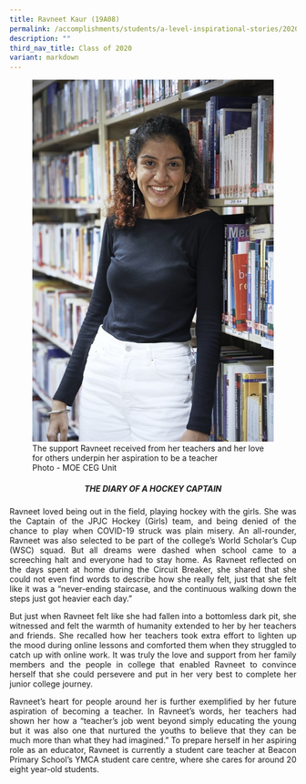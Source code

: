 ```yaml
---
title: Ravneet Kaur (19A08)
permalink: /accomplishments/students/a-level-inspirational-stories/2020/ravneet/
description: ""
third_nav_title: Class of 2020
variant: markdown
---
```

<figure>
<img src="/images/Ravneet%20Kaurr.jpg">
<figcaption>The support Ravneet received from her teachers and her love for others underpin her aspiration to be a teacher
<br>
Photo - MOE CEG Unit</figcaption>
</figure>

<div align="justify">
<center><h5>THE DIARY OF A HOCKEY CAPTAIN</h5></center>

<p>
Ravneet loved being out in the field, playing hockey with the girls. She was the Captain of the JPJC Hockey (Girls) team, and being denied of the chance to play when COVID-19 struck was plain misery. An all-rounder, Ravneet was also selected to be part of the college’s World Scholar’s Cup (WSC) squad. But all dreams were dashed when school came to a screeching halt and everyone had to stay home. As Ravneet reflected on the days spent at home during the Circuit Breaker, she shared that she could not even find words to describe how she really felt, just that she felt like it was a “never-ending staircase, and the continuous walking down the steps just got heavier each day.”</p>

<p>
But just when Ravneet felt like she had fallen into a bottomless dark pit, she witnessed and felt the warmth of humanity extended to her by her teachers and friends. She recalled how her teachers took extra effort to lighten up the mood during online lessons and comforted them when they struggled to catch up with online work. It was truly the love and support from her family members and the people in college that enabled Ravneet to convince herself that she could persevere and put in her very best to complete her junior college journey.</p>

<p>
Ravneet’s heart for people around her is further exemplified by her future aspiration of becoming a teacher. In Ravneet’s words, her teachers had shown her how a “teacher’s job went beyond simply educating the young but it was also one that nurtured the youths to believe that they can be much more than what they had imagined.” To prepare herself in her aspiring role as an educator, Ravneet is currently a student care teacher at Beacon Primary School’s YMCA student care centre, where she cares for around 20 eight year-old students.</p></div>